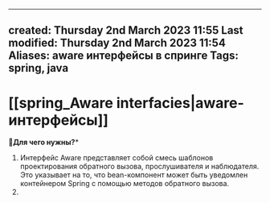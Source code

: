 
---
created: Thursday 2nd March 2023 11:55
Last modified: Thursday 2nd March 2023 11:54
Aliases: aware интерфейсы в спринге
Tags: spring, java
---

# [[spring_Aware interfacies|aware-интерфейсы]]

📌**Для чего нужны?***

1. Интерфейс Aware представляет собой смесь шаблонов проектирования обратного вызова, прослушивателя и наблюдателя. Это указывает на то, что bean-компонент может быть уведомлен контейнером Spring с помощью методов обратного вызова.
2. 


